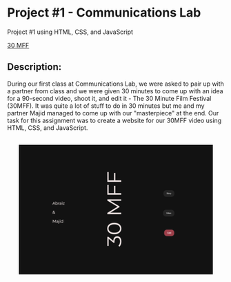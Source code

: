 # Project #1 - Communications Lab
Project #1 using HTML, CSS, and JavaScript

[30 MFF](https://abraiz01.github.io/CommunicationsLab/Project_1/index.html)

## Description:

During our first class at Communications Lab, we were asked to pair up with a partner from class and we were given 30 minutes to come up with an idea for a 90-second video, shoot it, and edit it - The 30 Minute Film Festival (30MFF). It was quite a lot of stuff to do in 30 minutes but me and my partner Majid managed to come up with our "masterpiece" at the end. Our task for this assignment was to create a website for our 30MFF video using HTML, CSS, and JavaScript. <br/><br/>


<p align="center">
  <img 
    width="450"
    height="300"
    src="https://github.com/Abraiz01/Abraiz01.github.io/blob/main/CommunicationsLab/Project_1/photos/homepage.png"
  >
</p>
